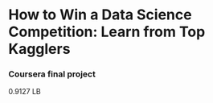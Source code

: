 # How to Win a Data Science Competition: Learn from Top Kagglers
### Coursera final project

0.9127 LB

